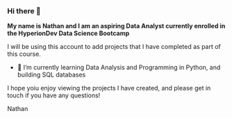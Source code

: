 ### Hi there 👋

**My name is Nathan and I am an aspiring Data Analyst currently enrolled in the HyperionDev Data Science Bootcamp**

I will be using this account to add projects that I have completed as part of this course.

- 🌱 I’m currently learning Data Analysis and Programming in Python, and building SQL databases

I hope yoiu enjoy viewing the projects I have created, and please get in touch if you have any questions!

Nathan

